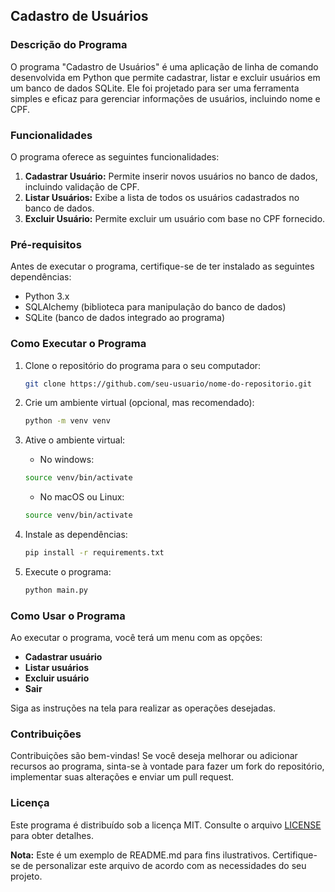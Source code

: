 ## Cadastro de Usuários

### Descrição do Programa

O programa "Cadastro de Usuários" é uma aplicação de linha de comando desenvolvida em Python que permite cadastrar, listar e excluir usuários em um banco de dados SQLite. Ele foi projetado para ser uma ferramenta simples e eficaz para gerenciar informações de usuários, incluindo nome e CPF.

### Funcionalidades

O programa oferece as seguintes funcionalidades:

1. **Cadastrar Usuário:** Permite inserir novos usuários no banco de dados, incluindo validação de CPF.
2. **Listar Usuários:** Exibe a lista de todos os usuários cadastrados no banco de dados.
3. **Excluir Usuário:** Permite excluir um usuário com base no CPF fornecido.

### Pré-requisitos

Antes de executar o programa, certifique-se de ter instalado as seguintes dependências:

- Python 3.x
- SQLAlchemy (biblioteca para manipulação do banco de dados)
- SQLite (banco de dados integrado ao programa)

### Como Executar o Programa

1. Clone o repositório do programa para o seu computador:
   ```bash
   git clone https://github.com/seu-usuario/nome-do-repositorio.git
   ```
   
2. Crie um ambiente virtual (opcional, mas recomendado):
   ```bash
   python -m venv venv
   ```

3. Ative o ambiente virtual:
   - No windows:
   ```bash
   source venv/bin/activate
   ```
   - No macOS ou Linux:
   ```bash
   source venv/bin/activate
   ```

4. Instale as dependências:
    ```bash
    pip install -r requirements.txt
    ```

5. Execute o programa:
    ```bash
    python main.py
    ```
   
### Como Usar o Programa

Ao executar o programa, você terá um menu com as opções:

- **Cadastrar usuário**
- **Listar usuários**
- **Excluir usuário**
- **Sair**

Siga as instruções na tela para realizar as operações desejadas.

### Contribuições

Contribuições são bem-vindas! Se você deseja melhorar ou adicionar recursos ao programa, sinta-se à vontade para fazer um fork do repositório, implementar suas alterações e enviar um pull request.

### Licença

Este programa é distribuído sob a licença MIT. Consulte o arquivo [LICENSE](LICENSE) para obter detalhes.

**Nota:** Este é um exemplo de README.md para fins ilustrativos. Certifique-se de personalizar este arquivo de acordo com as necessidades do seu projeto.
